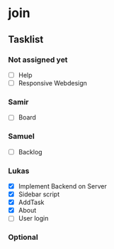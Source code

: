 ﻿# join

<h2>Tasklist</h2>

<h3>Not assigned yet</h3>

- [ ] Help
- [ ] Responsive Webdesign

<h3>Samir</h3>

- [ ] Board

<h3>Samuel</h3>

- [ ] Backlog 

<h3>Lukas</h3>

- [X] Implement Backend on Server
- [X] Sidebar script
- [X] AddTask
- [X] About
- [ ] User login

<h3>Optional</h3>
